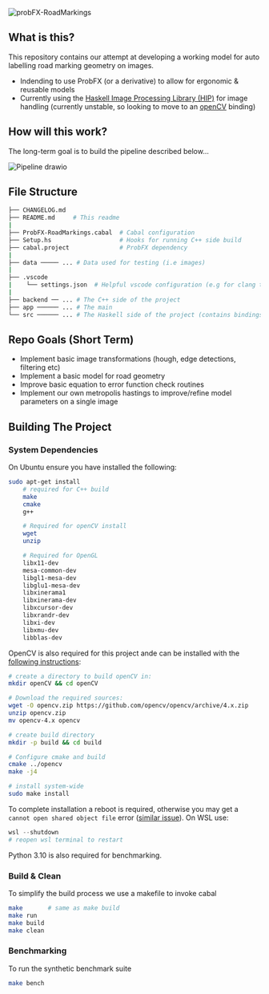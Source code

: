 ![probFX-RoadMarkings](https://user-images.githubusercontent.com/44177991/196529156-eb616529-baff-4b82-b078-9d083787d3cf.png)

## What is this?
This repository contains our attempt at developing a working model for auto labelling road marking geometry on images.
- Indending to use ProbFX (or a derivative) to allow for ergonomic & reusable models
- Currently using the [Haskell Image Processing Library (HIP)](https://github.com/lehins/hip) for image handling (currently unstable, so looking to move to an [openCV](https://opencv.org/) binding)

## How will this work?
The long-term goal is to build the pipeline described below...

![Pipeline drawio](https://user-images.githubusercontent.com/44177991/196551636-ffc268d2-25db-4bad-8f2f-d19663754dfd.png)


## File Structure
```bash
├── CHANGELOG.md
├── README.md     # This readme
|
├── ProbFX-RoadMarkings.cabal  # Cabal configuration
├── Setup.hs                   # Hooks for running C++ side build
├── cabal.project              # ProbFX dependency
|
├── data ───── ... # Data used for testing (i.e images)
|
├── .vscode
|    └── settings.json  # Helpful vscode configuration (e.g for clang tidy extension)
|
├── backend ── ... # The C++ side of the project
├── app ────── ... # The main 
└── src ────── ... # The Haskell side of the project (contains bindings, logic)
```

## Repo Goals (Short Term)
- Implement basic image transformations (hough, edge detections, filtering etc)
- Implement a basic model for road geometry
- Improve basic equation to error function check routines
- Implement our own metropolis hastings to improve/refine model parameters on a single image


## Building The Project
### System Dependencies
On Ubuntu ensure you have installed the following:
```bash
sudo apt-get install 
    # required for C++ build
    make
    cmake
    g++ 

    # Required for openCV install
    wget 
    unzip 

    # Required for OpenGL
    libx11-dev 
    mesa-common-dev 
    libgl1-mesa-dev 
    libglu1-mesa-dev 
    libxinerama1 
    libxinerama-dev 
    libxcursor-dev 
    libxrandr-dev 
    libxi-dev 
    libxmu-dev 
    libblas-dev
```
OpenCV is also required for this project ande can be installed with the [following instructions](https://docs.opencv.org/4.x/d7/d9f/tutorial_linux_install.html#tutorial_linux_install_detailed_basic_download):
```bash
# create a directory to build openCV in:
mkdir openCV && cd openCV

# Download the required sources:
wget -O opencv.zip https://github.com/opencv/opencv/archive/4.x.zip
unzip opencv.zip
mv opencv-4.x opencv

# create build directory
mkdir -p build && cd build

# Configure cmake and build
cmake ../opencv
make -j4

# install system-wide
sudo make install
```
To complete installation a reboot is required, otherwise you may get a `cannot open shared object file` error ([similar issue](https://stackoverflow.com/questions/12335848/opencv-program-compile-error-libopencv-core-so-2-4-cannot-open-shared-object-f)). On WSL use:
```powershell
wsl --shutdown
# reopen wsl terminal to restart
```

Python 3.10 is also required for benchmarking.

### Build & Clean
To simplify the build process we use a makefile to invoke cabal
```bash
make       # same as make build
make run
make build
make clean
```

### Benchmarking
To run the synthetic benchmark suite
```bash
make bench
```
